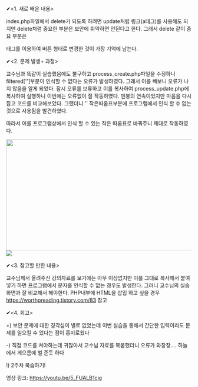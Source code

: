 ✔<1. 새로 배운 내용><p>
index.php파일에서 delete가 되도록 하려면 update처럼 링크(a태그)를 사용해도 되지만 delete처럼 중요한 부분은 보안에 취약하면 안된다고 한다.
그래서 delete 같이 중요 부분은 <form>태그를 이용하여 버튼 형태로 변경한 것이 가장 기억에 남는다.


✔<2. 문제 발생+ 과정><p>

교수님과 똑같이 실습했음에도 불구하고 process_create.php파일을 수정하니 filtered['']부분이 인식할 수 없다는 오류가 발생하였다.
그래서 이를 빼보니 오류가 나지 않음을 알게 되었다. 잠시 오류를 보류하고 이를 복사하여 process_update.php에 복사하여 실행하니 이번에는 오류없이 잘 작동하였다.
멘붕의 연속이었지만 마음을 다시 잡고 코드를 비교해보았다. 그랬더니 '' 작은따옴표부분에 프로그램에서 인식 할 수 없는 것으로 사용됨을 발견하였다.
<p>
따라서 이를 프로그램상에서 인식 할 수 있는 작은 따옴표로 바꿔주니 제대로 작동하였다.
 <p><img src=https://user-images.githubusercontent.com/53109557/93537259-0733f180-f986-11ea-841c-b0eaba353b7d.JPG
" width = "900" height="300">
<img src="https://user-images.githubusercontent.com/53109557/93537353-3b0f1700-f986-11ea-87f9-b10375380949.JPG">


✔<3. 참고할 만한 내용><p>
교수님께서 올려주신 강의자료를 보기에는 아무 이상없지만 이를 그대로 복사해서 붙여넣기 하면 프로그램에서 문자를 인식할 수 없는 경우도 발생한다.
그러니 교수님의 실습화면과 잘 비교해서 해야한다.
PHP내부에 HTML을 삽입 하고 싶을 경우 https://worthpreading.tistory.com/83 참고

✔<4. 회고><p>
+) 보안 문제에 대한 경각심이 별로 없었는데 이번 실습을 통해서 간단한 입력이라도 문제를 일으킬 수 있다는 점이 흥미로웠다<p>
-) 직접 코드를 쳐야하는데 귀찮아서 교수님 자료를 복붙했더니 오류가 와장창.... 하늘에서 게으름에 벌 준듯 하다<p>
!) 2주차 복습하기!<p>

영상 링크: https://youtu.be/5_FUALB1cjg
